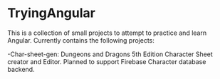 # TryingAngular
This is a collection of small projects to attempt to practice and learn Angular. Currently contains the following projects:

-Char-sheet-gen: Dungeons and Dragons 5th Edition Character Sheet creator and Editor. Planned to support Firebase Character database backend.
